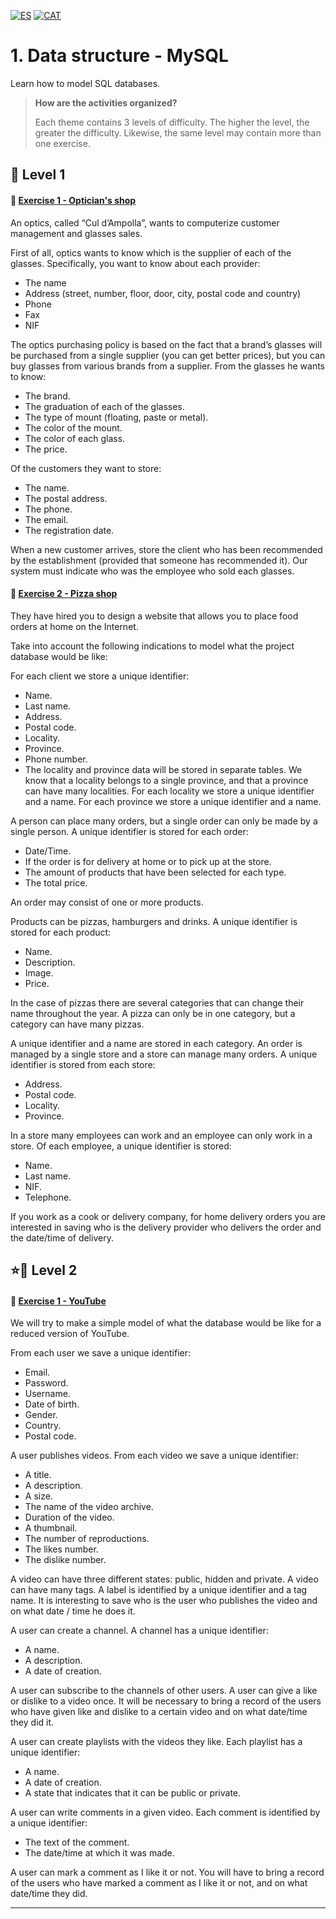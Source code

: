 [![ES](https://img.shields.io/badge/ES-red.svg?logo=googletranslate&logoColor=white)](https://github.com/ariamdev/IT-ACADEMY-SPRINT-2/blob/main/SPRINT%202/Tasca%20S2%2001%20%20Estructura%20de%20dades%20-%20MySQL/README.es.md)
[![CAT](https://img.shields.io/badge/CAT-yellow.svg?logo=googletranslate&logoColor=white)](https://github.com/ariamdev/IT-ACADEMY-SPRINT-2/blob/main/SPRINT%202/Tasca%20S2%2001%20%20Estructura%20de%20dades%20-%20MySQL/README.cat.md)

<a name="eng"></a>
**1. Data structure - MySQL**
=

Learn how to model SQL databases.

>**How are the activities organized?**
>
>Each theme contains 3 levels of difficulty. The higher the level, the greater the difficulty. Likewise, the same level may contain more than one exercise.


🌟 Level 1
-

#### 📍 [Exercise 1 - Optician's shop](https://github.com/ariamdev/IT-ACADEMY-SPRINT-2/tree/main/SPRINT%202/Tasca%20S2%2001%20%20Estructura%20de%20dades%20-%20MySQL/n1exercici1)

An optics, called “Cul d’Ampolla”, wants to computerize customer management and glasses sales.

First of all, optics wants to know which is the supplier of each of the glasses. Specifically, you want to know about each provider:
+ The name
+ Address (street, number, floor, door, city, postal code and country)
+ Phone
+ Fax
+ NIF

The optics purchasing policy is based on the fact that a brand’s glasses will be purchased from a single supplier (you can get better prices),
but you can buy glasses from various brands from a supplier. From the glasses he wants to know:
+ The brand.
+ The graduation of each of the glasses.
+ The type of mount (floating, paste or metal).
+ The color of the mount.
+ The color of each glass.
+ The price.

Of the customers they want to store:
+ The name.
+ The postal address.
+ The phone.
+ The email.
+ The registration date.

When a new customer arrives, store the client who has been recommended by the establishment (provided that someone has recommended it).
Our system must indicate who was the employee who sold each glasses.


#### 📍 [Exercise 2 - Pizza shop](https://github.com/ariamdev/IT-ACADEMY-SPRINT-2/tree/main/SPRINT%202/Tasca%20S2%2001%20%20Estructura%20de%20dades%20-%20MySQL/n1exercici2#cat)
They have hired you to design a website that allows you to place food orders at home on the Internet.

Take into account the following indications to model what the project database would be like:

For each client we store a unique identifier:
+ Name.
+ Last name.
+ Address.
+ Postal code.
+ Locality.
+ Province.
+ Phone number.
+ The locality and province data will be stored in separate tables. We know that a locality belongs to a single province, and that a province can have many localities. For each locality we store a unique identifier and a name. For each province we store a unique identifier and a name.

A person can place many orders, but a single order can only be made by a single person. A unique identifier is stored for each order:
+ Date/Time.
+ If the order is for delivery at home or to pick up at the store.
+ The amount of products that have been selected for each type.
+ The total price.

An order may consist of one or more products.

Products can be pizzas, hamburgers and drinks. A unique identifier is stored for each product:
+ Name.
+ Description.
+ Image.
+ Price.

In the case of pizzas there are several categories that can change their name throughout the year. A pizza can only be in one category, but a category can have many pizzas.


A unique identifier and a name are stored in each category. An order is managed by a single store and a store can manage many orders. A unique identifier is stored from each store:
+ Address.
+ Postal code.
+ Locality.
+ Province.


In a store many employees can work and an employee can only work in a store. Of each employee, a unique identifier is stored:
+ Name.
+ Last name.
+ NIF.
+ Telephone.

If you work as a cook or delivery company, for home delivery orders you are interested in saving who is the delivery provider who delivers the order and the date/time of delivery.


⭐🌟 Level 2
-

#### 📍 [Exercise 1 - YouTube](https://github.com/ariamdev/IT-ACADEMY-SPRINT-2/tree/main/SPRINT%202/Tasca%20S2%2001%20%20Estructura%20de%20dades%20-%20MySQL/n2exercici1)
We will try to make a simple model of what the database would be like for a reduced version of YouTube.

From each user we save a unique identifier:
+ Email.
+ Password.
+ Username.
+ Date of birth.
+ Gender.
+ Country.
+ Postal code.


A user publishes videos. From each video we save a unique identifier:
+ A title.
+ A description.
+ A size.
+ The name of the video archive.
+ Duration of the video.
+ A thumbnail.
+ The number of reproductions.
+ The likes number.
+ The dislike number.

A video can have three different states: public, hidden and private. A video can have many tags. A label is identified by a unique identifier and a tag name.
It is interesting to save who is the user who publishes the video and on what date / time he does it.

A user can create a channel. A channel has a unique identifier:
+ A name.
+ A description.
+ A date of creation.


A user can subscribe to the channels of other users. A user can give a like or dislike to a video once. 
It will be necessary to bring a record of the users who have given like and dislike to a certain video and on what date/time they did it.


A user can create playlists with the videos they like. Each playlist has a unique identifier:
+ A name.
+ A date of creation.
+ A state that indicates that it can be public or private.


A user can write comments in a given video. Each comment is identified by a unique identifier:
+ The text of the comment.
+ The date/time at which it was made.


A user can mark a comment as I like it or not. You will have to bring a record of the users who have marked a comment as I like it or not, 
and on what date/time they did.

---

<a name="cat"></a>

